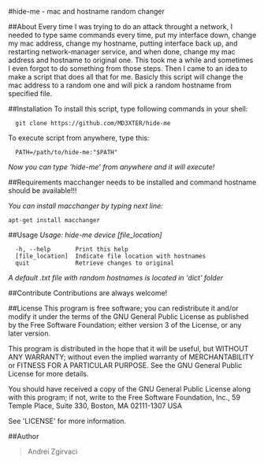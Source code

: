 #hide-me - mac and hostname random changer

##About
Every time I was trying to do an attack throught a network, I needed to type same commands every time, put my interface down, change my mac address, change my hostname, putting interface back up, and restarting network-manager service, and when done, change my mac address and hostname to original one. This took me a while and sometimes I even forgot to do something from those steps. Then I came to an idea to make a script that does all that for me. Basicly this script will change the mac address to a random one and will pick a random hostname from specified file.

##Installation
To install this script, type following commands in your shell:
```
  git clone https://github.com/MD3XTER/hide-me
```
  
To execute script from anywhere, type this:
```
  PATH=/path/to/hide-me:"$PATH"
```

*Now you can type 'hide-me' from anywhere and it will execute!*

##Requirements
macchanger needs to be installed and command hostname should be available!!!

*You can install macchanger by typing next line:*
```
apt-get install macchanger
```

##Usage
*Usage: hide-me device [file_location]*
```
  -h, --help       Print this help
  [file_location]  Indicate file location with hostnames
  quit             Retrieve changes to original
```

*A default .txt file with random hostnames is located in 'dict' folder*

##Contribute
Contributions are always welcome!

##License
This program is free software; you can redistribute it and/or modify it under the terms of the GNU General Public License as published by the Free Software Foundation; either version 3 of the License, or any later version.

This program is distributed in the hope that it will be useful, but WITHOUT ANY WARRANTY; without even the implied warranty of MERCHANTABILITY or FITNESS FOR A PARTICULAR PURPOSE. See the GNU General Public License for more details.

You should have received a copy of the GNU General Public License along with this program; if not, write to the Free Software Foundation, Inc., 59 Temple Place, Suite 330, Boston, MA 02111-1307 USA

See 'LICENSE' for more information.

##Author
> Andrei Zgirvaci
